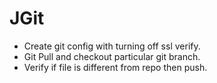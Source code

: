 # JGit

 * Create git config with turning off ssl verify. 
 * Git Pull and checkout particular git branch. 
 * Verify if file is different from repo then push.

